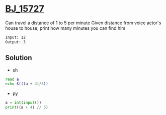 # [BJ_15727](https://acmicpc.net/problem/15727)

Can travel a distance of 1 to 5 per minute
Given distance from voice actor's house to house, print how many minutes you can find him

```txt
Input: 12
Output: 3
```

## Solution

* sh

```sh
read a
echo $(((a + 4)/5))
```

* py

```py
a = int(input())
print((a + 4) // 5)
```
